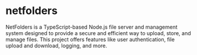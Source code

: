 # netfolders
NetFolders is a TypeScript-based Node.js file server and management system designed to provide a secure and efficient way to upload, store, and manage files. This project offers features like user authentication, file upload and download, logging, and more.
